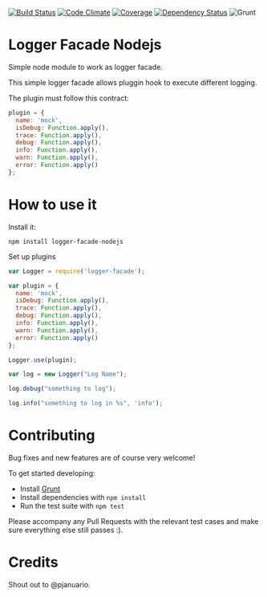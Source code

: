 [![Build Status](https://travis-ci.org/pjanuario/logger-facade-nodejs.svg?branch=master)](https://travis-ci.org/pjanuario/logger-facade-nodejs)
[![Code Climate](https://codeclimate.com/github/pjanuario/logger-facade-nodejs.png)](https://codeclimate.com/github/pjanuario/logger-facade-nodejs)
[![Coverage](http://img.shields.io/codeclimate/coverage/github/pjanuario/logger-facade-nodejs.svg)](https://codeclimate.com/github/pjanuario/logger-facade-nodejs)
[![Dependency Status](https://gemnasium.com/pjanuario/logger-facade-nodejs.svg)](https://gemnasium.com/pjanuario/logger-facade-nodejs)
![Grunt](https://cdn.gruntjs.com/builtwith.png)

Logger Facade Nodejs
====================

Simple node module to work as logger facade.

This simple logger facade allows pluggin hook to execute different logging.

The plugin must follow this contract:
```javascript
plugin = {
  name: 'mock',
  isDebug: Function.apply(),
  trace: Function.apply(),
  debug: Function.apply(),
  info: Function.apply(),
  warn: Function.apply(),
  error: Function.apply()
};
```

# How to use it

Install it:

```
npm install logger-facade-nodejs
```

Set up plugins
```javascript
var Logger = require('logger-facade');

var plugin = {
  name: 'mock',
  isDebug: Function.apply(),
  trace: Function.apply(),
  debug: Function.apply(),
  info: Function.apply(),
  warn: Function.apply(),
  error: Function.apply()
};

Logger.use(plugin);

var log = new Logger("Log Name");

log.debug("something to log");

log.info("something to log in %s", 'info');
```


# Contributing
Bug fixes and new features are of course very welcome!

To get started developing:
 - Install [Grunt](http://gruntjs.com/)
 - Install dependencies with ```npm install```
 - Run the test suite with ```npm test```

Please accompany any Pull Requests with the relevant test cases and make sure everything else still passes :).

# Credits
Shout out to @pjanuario.
